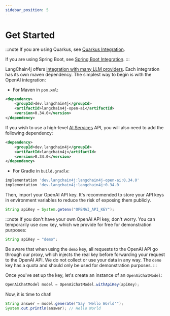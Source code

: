```yaml
---
sidebar_position: 5
---
```


# Get Started

:::note
If you are using Quarkus, see [Quarkus Integration](/tutorials/quarkus-integration/).

If you are using Spring Boot, see [Spring Boot Integration](/tutorials/spring-boot-integration).
:::

LangChain4j offers [integration with many LLM providers](/integrations/language-models/).
Each integration has its own maven dependency.
The simplest way to begin is with the OpenAI integration:

- For Maven in `pom.xml`:
```xml
<dependency>
    <groupId>dev.langchain4j</groupId>
    <artifactId>langchain4j-open-ai</artifactId>
    <version>0.34.0</version>
</dependency>
```

If you wish to use a high-level [AI Services](/tutorials/ai-services) API, you will also need to add 
the following dependency:

```xml
<dependency>
    <groupId>dev.langchain4j</groupId>
    <artifactId>langchain4j</artifactId>
    <version>0.34.0</version>
</dependency>
```

- For Gradle in `build.gradle`:
```groovy
implementation 'dev.langchain4j:langchain4j-open-ai:0.34.0'
implementation 'dev.langchain4j:langchain4j:0.34.0'
```

Then, import your OpenAI API key.
It's recommended to store your API keys in environment variables to reduce the risk of exposing them publicly.
```java
String apiKey = System.getenv("OPENAI_API_KEY");
```
:::note
If you don't have your own OpenAI API key, don't worry.
You can temporarily use `demo` key, which we provide for free for demonstration purposes:
```java
String apiKey = "demo";
```
Be aware that when using the `demo` key, all requests to the OpenAI API go through our proxy,
which injects the real key before forwarding your request to the OpenAI API.
We do not collect or use your data in any way.
The `demo` key has a quota and should only be used for demonstration purposes.
:::

Once you've set up the key, let's create an instance of an `OpenAiChatModel`:
```java
OpenAiChatModel model = OpenAiChatModel.withApiKey(apiKey);
```
Now, it is time to chat!
```java
String answer = model.generate("Say 'Hello World'");
System.out.println(answer); // Hello World
```
